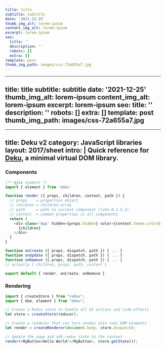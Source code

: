 ```yaml
---
title: title
subtitle: subtitle
date: '2021-12-25'
thumb_img_alt: lorem-ipsum
content_img_alt: lorem-ipsum
excerpt: lorem-ipsum
seo:
  title: ''
  description: ''
  robots: []
  extra: []
template: post
thumb_img_path: images/css-72a655a7.jpg
---
```

---
title: title
subtitle: subtitle
date: '2021-12-25'
thumb_img_alt: lorem-ipsum
content_img_alt: lorem-ipsum
excerpt: lorem-ipsum
seo:
  title: ''
  description: ''
  robots: []
  extra: []
template: post
thumb_img_path: images/css-72a655a7.jpg
---
---
title: Deku v2
category: JavaScript libraries
layout: 2017/sheet
intro: |
  Quick reference for [Deku](https://www.npmjs.com/package/deku), a minimal virtual DOM library.
---

### Components

```js
/** @jsx element */
import { element } from 'deku'

function render ({ props, children, context, path }) {
  // props    = properties object
  // children = children array
  // path     = path to current component (like 0.1.5.2)
  // context  = common properties in all components
  return (
    <div class='App' hidden={props.hidden} color={context.theme.color}>
      {children}
    </div>
  }
}

function onCreate ({ props, dispatch, path }) { ... }
function onUpdate ({ props, dispatch, path }) { ... }
function onRemove ({ props, dispatch, path }) { ... }
// actually { children, props, path, context }

export default { render, onCreate, onRemove }
```

### Rendering

```js
import { createStore } from "redux";
import { dom, element } from "deku";

// Create a Redux store to handle all UI actions and side-effects
let store = createStore(reducer);

// Create a renderer that can turn vnodes into real DOM elements
let render = createRenderer(document.body, store.dispatch);

// Update the page and add redux state to the context
render(<MyButton>Hello World!</MyButton>, store.getState());
```
